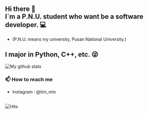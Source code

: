 ## Hi there 👋<br>I`m a P.N.U. student who want be a software developer. 💻
* (P.N.U. means my university, Pusan National University.)
## I major in Python, C++, etc. 😜<br>
![My github stats](https://github-readme-stats.vercel.app/api?username=tini-min)<br>
### 📫 How to reach me
* Instagram : @tini_min<br><br>

![Hits](https://hits.seeyoufarm.com/api/count/incr/badge.svg?url=https%3A%2F%2Fgithub.com%2Ftini-min%2Fhit-counter&count_bg=%2379C83D&title_bg=%23555555&icon=&icon_color=%23E7E7E7&title=hits&edge_flat=false)

<!--
**tini-min/tini-min** is a ✨ _special_ ✨ repository because its `README.md` (this file) appears on your GitHub profile.

Here are some ideas to get you started:

- 🔭 I’m currently working on ...
- 🌱 I’m currently learning ...
- 👯 I’m looking to collaborate on ...
- 🤔 I’m looking for help with ...
- 💬 Ask me about ...
- 📫 How to reach me: ...
- 😄 Pronouns: ...
- ⚡ Fun fact: ...
-->
